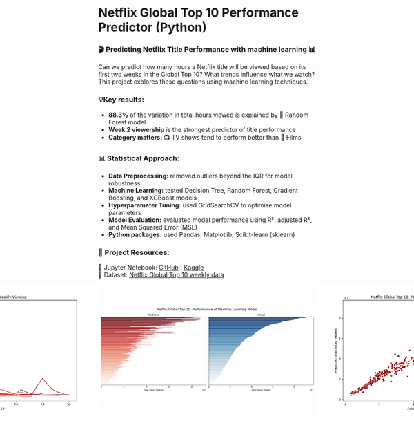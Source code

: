 # Netflix Global Top 10 Performance Predictor (Python)

### 🎬 Predicting Netflix Title Performance with machine learning 📊 <br>


Can we predict how many hours a Netflix title will be viewed based on its first two weeks in the Global Top 10? What trends influence what we watch? This project explores these questions using machine learning techniques. <br>


### 💡Key results:
 - **88.3%** of the variation in total hours viewed is explained by 🌲 Random Forest model  <br>
 - **Week 2 viewership** is the strongest predictor of title performance  <br>
 - **Category matters:** 📺 TV shows tend to perform better than 🍿 Films  <br>


### 📊 Statistical Approach:
 -  **Data Preprocessing:** removed outliers beyond the IQR for model robustness <br>
 -  **Machine Learning:** tested Decision Tree, Random Forest, Gradient Boosting, and XGBoost models <br>
 -  **Hyperparameter Tuning:** used GridSearchCV to optimise model parameters  <br>
 -  **Model Evaluation:** evaluated model performance using R², adjusted R², and Mean Squared Error (MSE) <br>
 -  **Python packages:** used Pandas, Matplotlib, Scikit-learn (sklearn) <br>


### 🔗 Project Resources:
📖 Jupyter Notebook: [GitHub](https://github.com/dpb24/netflix-global-top-10-performance-predictor-ml/blob/main/netflix-global-top-10-performance-predictor-ml.ipynb) | [Kaggle](https://www.kaggle.com/code/davidpbriggs/netflix-global-top-10-performance-predictor-ml)  <br>
📂 Dataset: [Netflix Global Top 10 weekly data](https://www.kaggle.com/datasets/davidpbriggs/most-popular-netflix-shows) <br>


<div style="display: flex; justify-content: center; align-items: center;">
    <img src="netflix_global_top_10_weekly.png" width="800">
    <img src="ml_model_performance1.png" width="800">
    <img src="ml_model_performance2.png" width="800">
</div>
